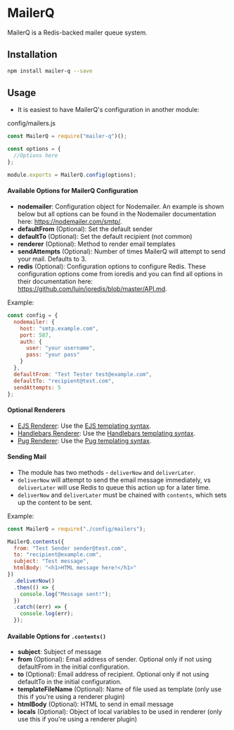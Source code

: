 # MailerQ

MailerQ is a Redis-backed mailer queue system.

## Installation

```bash
npm install mailer-q --save
```

## Usage

- It is easiest to have MailerQ's configuration in another module:

config/mailers.js

```javascript
const MailerQ = require("mailer-q")();

const options = {
  //Options here
};

module.exports = MailerQ.config(options);
```

#### Available Options for MailerQ Configuration

- **nodemailer**: Configuration object for Nodemailer. An example is shown below but all options can be found in the Nodemailer documentation here: https://nodemailer.com/smtp/.
- **defaultFrom** (Optional): Set the default sender
- **defaultTo** (Optional): Set the default recipient (not common)
- **renderer** (Optional): Method to render email templates
- **sendAttempts** (Optional): Number of times MailerQ will attempt to send your mail. Defaults to 3.
- **redis** (Optional): Configuration options to configure Redis. These configuration options come from ioredis and you can find all options in their documentation here: https://github.com/luin/ioredis/blob/master/API.md.

Example:

```javascript
const config = {
  nodemailer: {
    host: "smtp.example.com",
    port: 587,
    auth: {
      user: "your username",
      pass: "your pass"
    }
  },
  defaultFrom: "Test Tester test@example.com",
  defaultTo: "recipient@test.com",
  sendAttempts: 5
};
```

#### Optional Renderers

- [EJS Renderer](https://github.com/mailer-q/mailer-q-ejs): Use the [EJS templating syntax](https://ejs.co/).
- [Handlebars Renderer](https://github.com/mailer-q/mailer-q-handlebars): Use the [Handlebars templating syntax](http://handlebarsjs.com/).
- [Pug Renderer](https://github.com/mailer-q/mailer-q-pug): Use the [Pug templating syntax](https://pugjs.org/api/getting-started.html).

#### Sending Mail

- The module has two methods - `deliverNow` and `deliverLater`.
- `deliverNow` will attempt to send the email message immediately, vs `deliverLater` will use Redis to queue this action up for a later time.
- `deliverNow` and `deliverLater` must be chained with `contents`, which sets up the content to be sent.

Example:

```javascript
const MailerQ = require("./config/mailers");

MailerQ.contents({
  from: "Test Sender sender@test.com",
  to: "recipient@example.com",
  subject: "Test message",
  htmlBody: "<h1>HTML message here!</h1>"
})
  .deliverNow()
  .then(() => {
    console.log("Message sent!");
  })
  .catch((err) => {
    console.log(err);
  });
```

#### Available Options for `.contents()`

- **subject**: Subject of message
- **from** (Optional): Email address of sender. Optional only if not using defaultFrom in the initial configuration.
- **to** (Optional): Email address of recipient. Optional only if not using defaultTo in the initial configuration.
- **templateFileName** (Optional): Name of file used as template (only use this if you're using a renderer plugin)
- **htmlBody** (Optional): HTML to send in email message
- **locals** (Optional): Object of local variables to be used in renderer (only use this if you're using a renderer plugin)
